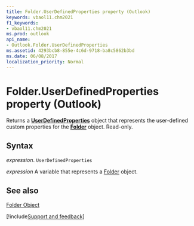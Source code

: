 ```yaml
---
title: Folder.UserDefinedProperties property (Outlook)
keywords: vbaol11.chm2021
f1_keywords:
- vbaol11.chm2021
ms.prod: outlook
api_name:
- Outlook.Folder.UserDefinedProperties
ms.assetid: 4293bcb8-855e-4c6d-9718-ba8c5862b3bd
ms.date: 06/08/2017
localization_priority: Normal
---
```



# Folder.UserDefinedProperties property (Outlook)

Returns a **[UserDefinedProperties](Outlook.UserDefinedProperties.md)** object that represents the user-defined custom properties for the **[Folder](Outlook.Folder.md)** object. Read-only.


## Syntax

_expression_. `UserDefinedProperties`

_expression_ A variable that represents a [Folder](Outlook.Folder.md) object.


## See also


[Folder Object](Outlook.Folder.md)

[!include[Support and feedback](~/includes/feedback-boilerplate.md)]